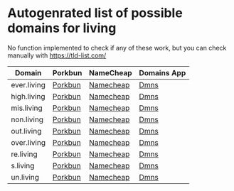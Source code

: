 # Autogenrated list of possible domains for living

No function implemented to check if any of these work, but you can check manually with https://tld-list.com/

| Domain | Porkbun | NameCheap | Domains App |
|---|---|---|---|
| ever.living | [Porkbun](https://porkbun.com/checkout/search?prb=e814663da1&tlds=&idnLanguage=&search=search&q=ever.living) | [Namecheap](https://www.namecheap.com/domains/registration/results/?domain=ever.living) | [Dmns](https://dmns.app/domains?q=ever.living) |
| high.living | [Porkbun](https://porkbun.com/checkout/search?prb=e814663da1&tlds=&idnLanguage=&search=search&q=high.living) | [Namecheap](https://www.namecheap.com/domains/registration/results/?domain=high.living) | [Dmns](https://dmns.app/domains?q=high.living) |
| mis.living | [Porkbun](https://porkbun.com/checkout/search?prb=e814663da1&tlds=&idnLanguage=&search=search&q=mis.living) | [Namecheap](https://www.namecheap.com/domains/registration/results/?domain=mis.living) | [Dmns](https://dmns.app/domains?q=mis.living) |
| non.living | [Porkbun](https://porkbun.com/checkout/search?prb=e814663da1&tlds=&idnLanguage=&search=search&q=non.living) | [Namecheap](https://www.namecheap.com/domains/registration/results/?domain=non.living) | [Dmns](https://dmns.app/domains?q=non.living) |
| out.living | [Porkbun](https://porkbun.com/checkout/search?prb=e814663da1&tlds=&idnLanguage=&search=search&q=out.living) | [Namecheap](https://www.namecheap.com/domains/registration/results/?domain=out.living) | [Dmns](https://dmns.app/domains?q=out.living) |
| over.living | [Porkbun](https://porkbun.com/checkout/search?prb=e814663da1&tlds=&idnLanguage=&search=search&q=over.living) | [Namecheap](https://www.namecheap.com/domains/registration/results/?domain=over.living) | [Dmns](https://dmns.app/domains?q=over.living) |
| re.living | [Porkbun](https://porkbun.com/checkout/search?prb=e814663da1&tlds=&idnLanguage=&search=search&q=re.living) | [Namecheap](https://www.namecheap.com/domains/registration/results/?domain=re.living) | [Dmns](https://dmns.app/domains?q=re.living) |
| s.living | [Porkbun](https://porkbun.com/checkout/search?prb=e814663da1&tlds=&idnLanguage=&search=search&q=s.living) | [Namecheap](https://www.namecheap.com/domains/registration/results/?domain=s.living) | [Dmns](https://dmns.app/domains?q=s.living) |
| un.living | [Porkbun](https://porkbun.com/checkout/search?prb=e814663da1&tlds=&idnLanguage=&search=search&q=un.living) | [Namecheap](https://www.namecheap.com/domains/registration/results/?domain=un.living) | [Dmns](https://dmns.app/domains?q=un.living) |
